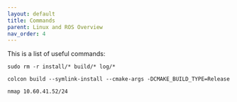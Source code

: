 ```yaml
---
layout: default
title: Commands
parent: Linux and ROS Overview
nav_order: 4
---
```


This is a list of useful commands:



```
sudo rm -r install/* build/* log/*
```

```
colcon build --symlink-install --cmake-args -DCMAKE_BUILD_TYPE=Release
```

```
nmap 10.60.41.52/24
```






